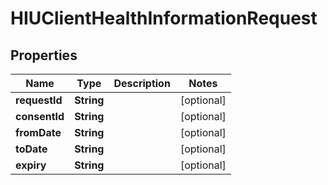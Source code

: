 

# HIUClientHealthInformationRequest


## Properties

| Name | Type | Description | Notes |
|------------ | ------------- | ------------- | -------------|
|**requestId** | **String** |  |  [optional] |
|**consentId** | **String** |  |  [optional] |
|**fromDate** | **String** |  |  [optional] |
|**toDate** | **String** |  |  [optional] |
|**expiry** | **String** |  |  [optional] |



